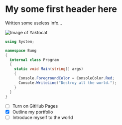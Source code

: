# My some first header here

Written some useless info...

![Image of Yaktocat](https://octodex.github.com/images/yaktocat.png)

```cs
using System;

namespace Bung
{
  internal class Program
  {
    static void Main(string[] args)
    {
      Console.ForegroundColor = ConsoleColor.Red;
      Console.WriteLine("Destroy all the world.");
    }
  }
}
```
- [ ] Turn on GitHub Pages
- [X] Outline my portfolio
- [ ] Introduce myself to the world

